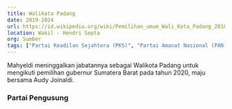 ```yaml
---
title: Walikota Padang
date: 2019-2024
url: https://id.wikipedia.org/wiki/Pemilihan_umum_Wali_Kota_Padang_2018
location: Wakil - Hendri Septa
org: Sumber
tags: ["Partai Keadilan Sejahtera (PKS)", "Partai Amanat Nasional (PAN)"]
---
```


Mahyeldi meninggalkan jabatannya sebagai Walikota Padang untuk mengikuti pemilihan gubernur Sumatera Barat pada tahun 2020, maju bersama Audy Joinaldi.

### Partai Pengusung
